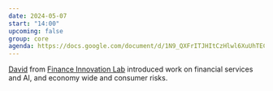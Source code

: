 ```yaml
---
date: 2024-05-07
start: "14:00"
upcoming: false
group: core
agenda: https://docs.google.com/document/d/1N9_QXFrITJHItCzHlwl6XuUhTECDqq--jjcs74iF_AE/edit#heading=h.jgmduqp1336
---
```

[David](https://financeinnovationlab.org/about-us/our-people/) from [Finance Innovation Lab](https://financeinnovationlab.org/) introduced work on financial services and AI, and economy wide and consumer risks.